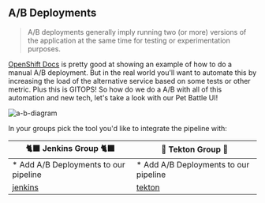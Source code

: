 ## A/B Deployments

> A/B deployments generally imply running two (or more) versions of the application at the same time for testing or experimentation purposes.

<span style="color:blue;">[OpenShift Docs](https://docs.redhat.com/en/documentation/openshift_container_platform/4.18/html/building_applications/deployments#deployments-ab-testing_route-based-deployment-strategies)</span> is pretty good at showing an example of how to do a manual A/B deployment. But in the real world you'll want to automate this by increasing the load of the alternative service based on some tests or other metric. Plus this is GITOPS! So how do we do a A/B with all of this automation and new tech, let's take a look with our Pet Battle UI!

![a-b-diagram](images/a-b-diagram.jpg)

In your groups pick the tool you'd like to integrate the pipeline with:

| 🐈‍⬛ **Jenkins Group** 🐈‍⬛  |  🐅 **Tekton Group** 🐅 |
|-----------------------|----------------------------|
| * Add A/B Deployments to our pipeline | * Add A/B Deployments to our pipeline |
| <span style="color:blue;">[jenkins](5-the-deployments-strike-back/3a-a-b-deployments.md)</span> | <span style="color:blue;">[tekton](5-the-deployments-strike-back/3b-a-b-deployments.md)</span> |
    